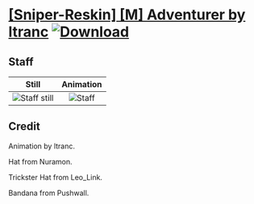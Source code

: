 # [\[Sniper-Reskin\] \[M\] Adventurer by ltranc](./) [![Download](https://img.shields.io/badge/Download--red?style=social&logo=github)](https://minhaskamal.github.io/DownGit/#/home?url=https://github.com/Klokinator/FE-Repo/tree/main/Battle%20Animations%2FInfantry%20-%20(Bow)%20Snipers%20and%20Ballistae%2F%5BSniper-Reskin%5D%20%5BM%5D%20Adventurer%20by%20ltranc%2F7.%20Staff%20(Nuramon's%20Marksman%20hat))

## Staff

| Still | Animation |
| :---: | :-------: |
| ![Staff still](./Staff_000.png) | ![Staff](./Staff.gif) |

## Credit

Animation by ltranc.

Hat from Nuramon.

Trickster Hat from Leo_Link.

Bandana from Pushwall.

